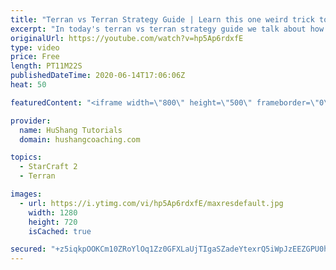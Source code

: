 ```yaml
---
title: "Terran vs Terran Strategy Guide | Learn this one weird trick to macro like a GM"
excerpt: "In today's terran vs terran strategy guide we talk about how you can continue to improve your macro into diamond and masters, where everyone is already making scv's consistently. What more could there be right? Let's take a look!  Terran vs Terran Guide | Learn this one weird trick to macro like a GM"
originalUrl: https://youtube.com/watch?v=hp5Ap6rdxfE
type: video
price: Free
length: PT11M22S
publishedDateTime: 2020-06-14T17:06:06Z
heat: 50

featuredContent: "<iframe width=\"800\" height=\"500\" frameborder=\"0\" src=\"https://www.youtube.com/embed/hp5Ap6rdxfE\" allow=\"accelerometer; autoplay; encrypted-media; gyroscope; picture-in-picture\" allowfullscreen></iframe>"

provider:
  name: HuShang Tutorials
  domain: hushangcoaching.com

topics:
  - StarCraft 2
  - Terran

images:
  - url: https://i.ytimg.com/vi/hp5Ap6rdxfE/maxresdefault.jpg
    width: 1280
    height: 720
    isCached: true

secured: "+z5iqkpOOKCm10ZRoYlOq1Zz0GFXLaUjTIgaSZadeYtexrQ5iWpJzEEZGPU0huD+wQF1Bzzrtpoq+xfAn6oDAkjcy8Kqy0WZB0S3o1ST+4JAD/HhAO4fIXZi0VTigXwykeMZiw4oPGYZBaMO5hitsT5PISykwgmxhzfvWo0FFIz0HpVXRc3yo0T2Etqy2UpwLM6tlvEEZDpPAKJm4s91mXaGjd+zo7+I0K5A7nHoWcJo46E7bSwjwaRCjtcuFIQfKDhpQzqE7tNsfbmkdrNNKjtIHLR1Lkp81k7iH9Ob6+Ibl5ISN5vXd8WjzpJaWlz82bLaN5WwE578xIJy5QYze7Tm6p0t/McS0NduXNu7k2ltLxTmVmWt6tGrILRB6/nnDQxBqDH/n+5hd/92wgXEKRBbpMcXEIft0cAtBQx+fIs=;AdKuKTz8Nn8XKhLmwJHoug=="
---
```


